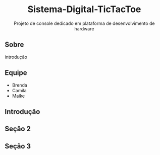 <h1 align="center"> Sistema-Digital-TicTacToe</h1>
<p align="center">Projeto de console dedicado em plataforma de desenvolvimento de hardware</p>

<h2>Sobre</h2>
<p>introdução</p>
<h2>Equipe</h2>
<ul>
  <li>Brenda</li>
  <li>Camila</li>
  <li>Maike</li>
</ul>


<h2>Introdução</h2>

<h2>Seção 2</h2>
<h2>Seção 3</h2>

